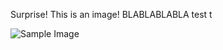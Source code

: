 [//]: # (title: Checkbox)

Surprise! This is an image! BLABLABLABLA test t

![Sample Image](Intro.png)

